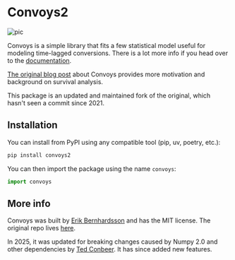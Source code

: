 Convoys2
=======

![pic](docs/images/dob-violations-combined.png)

Convoys is a simple library that fits a few statistical model useful for modeling time-lagged conversions.
There is a lot more info if you head over to the [documentation](https://tconbeer.github.io/convoys2/).

[The original blog post](https://better.engineering/2019/07/29/modeling-conversion-rates-and-saving-millions-of-dollars-using-kaplan-meier-and-gamma-distributions/) about Convoys provides more motivation and background on survival analysis.

This package is an updated and maintained fork of the original, which hasn't seen a commit since 2021.

Installation
------------

You can install from PyPI using any compatible tool (pip, uv, poetry, etc.):

```bash
pip install convoys2
```

You can then import the package using the name `convoys`:

```py
import convoys
```

More info
---------

Convoys was built by [Erik Bernhardsson](https://github.com/erikbern) and has the MIT license. The original repo lives [here](https://github.com/better/convoys).

In 2025, it was updated for breaking changes caused by Numpy 2.0 and other dependencies by [Ted Conbeer](https://tedconbeer.com). It has since added new features.
